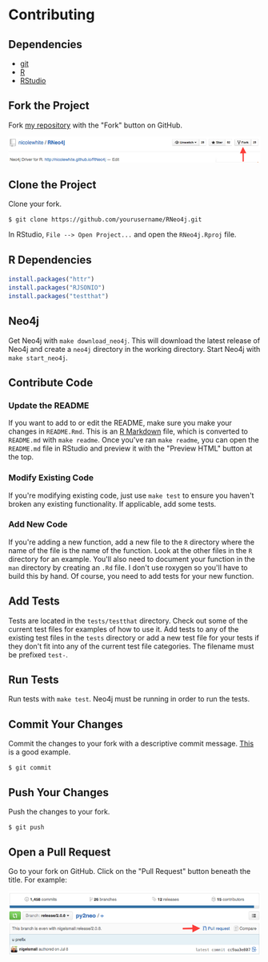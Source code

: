 # Contributing

## Dependencies

* [git](https://git-scm.com/downloads)
* [R](https://cran.r-project.org/mirrors.html)
* [RStudio](https://www.rstudio.com/products/rstudio/download/)

## Fork the Project

Fork [my repository](https://github.com/nicolewhite/RNeo4j) with the "Fork" button on GitHub.

![fork](figure/fork.png)

## Clone the Project

Clone your fork.

```
$ git clone https://github.com/yourusername/RNeo4j.git
```

In RStudio, `File --> Open Project...` and open the `RNeo4j.Rproj` file.

## R Dependencies

```r
install.packages("httr")
install.packages("RJSONIO")
install.packages("testthat")
```

## Neo4j

Get Neo4j with `make download_neo4j`. This will download the latest release of Neo4j and create a `neo4j` directory in the working directory. Start Neo4j with `make start_neo4j`.

## Contribute Code

### Update the README

If you want to add to or edit the README, make sure you make your changes in `README.Rmd`. This is an [R Markdown](https://www.rstudio.com/wp-content/uploads/2015/02/rmarkdown-cheatsheet.pdf) file, which is converted to `README.md` with `make readme`. Once you've ran `make readme`, you can open the `README.md` file in RStudio and preview it with the "Preview HTML" button at the top.

### Modify Existing Code

If you're modifying existing code, just use `make test` to ensure you haven't broken any existing functionality. If applicable, add some tests.

### Add New Code

If you're adding a new function, add a new file to the `R` directory where the name of the file is the name of the function. Look at the other files in the `R` directory for an example. You'll also need to document your function in the `man` directory by creating an `.Rd` file. I don't use roxygen so you'll have to build this by hand. Of course, you need to add tests for your new function.

## Add Tests

Tests are located in the `tests/testthat` directory. Check out some of the current test files for examples of how to use it. Add tests to any of the existing test files in the `tests` directory or add a new test file for your tests if they don't fit into any of the current test file categories. The filename must be prefixed `test-`.

## Run Tests

Run tests with `make test`. Neo4j must be running in order to run the tests.

## Commit Your Changes

Commit the changes to your fork with a descriptive commit message. [This](https://github.com/nicolewhite/RNeo4j/commit/38acea8eb7e03d1ae3231405ce0b65a8e39f7062) is a good example.

```
$ git commit
```

## Push Your Changes

Push the changes to your fork.

```
$ git push
```

## Open a Pull Request

Go to your fork on GitHub. Click on the "Pull Request" button beneath the title. For example:

![pr](figure/pr.png)
